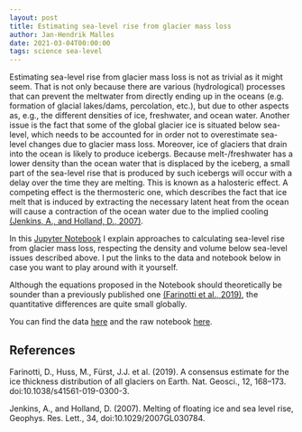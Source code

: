 ```yaml
---
layout: post
title: Estimating sea-level rise from glacier mass loss
author: Jan-Hendrik Malles
date: 2021-03-04T00:00:00
tags: science sea-level
---
```


Estimating sea-level rise from glacier mass loss is not as trivial as it might seem. That is not only because there are various (hydrological) processes that can 
prevent the meltwater from directly ending up in the oceans (e.g. formation of glacial lakes/dams, percolation, etc.), but due to other 
aspects as, e.g., the different densities of ice, freshwater, and ocean water. Another issue is the fact that some of the global glacier ice is situated 
below sea-level, which needs to be accounted for in order not to overestimate sea-level changes due to glacier mass loss. Moreover, ice of glaciers 
that drain into the ocean is likely to produce icebergs. Because melt-/freshwater has a lower density than the ocean water that is displaced by the iceberg, 
a small part of the sea-level rise that is produced by such icebergs will occur with a delay over the time they are melting. This is known as a 
halosteric effect. A competing effect is the thermosteric one, which describes the fact that ice melt that is induced by extracting the necessary latent heat from 
the ocean will cause a contraction of the ocean water due to the implied cooling [(Jenkins, A., and Holland, D., 2007)](#refs).

In this [Jupyter Notebook](https://nbviewer.jupyter.org/gist/jmalles/ca70090812e6499b34a22a3a7a7a8f2a) I explain approaches to calculating sea-level rise from glacier mass loss, 
respecting the density and volume below sea-level issues described above. I put the links to the data and notebook below in case you want to play around with it yourself.

Although the equations proposed in the Notebook should theoretically be sounder than a previously published one [(Farinotti et al., 2019)](#refs), the quantitative differences are 
quite small globally.

You can find the data [here](https://github.com/OGGM/world-glacier-explorer/tree/master/data) and the raw notebook [here](https://gist.github.com/jmalles/ca70090812e6499b34a22a3a7a7a8f2a).
 

## <a name="refs"></a> References

Farinotti, D., Huss, M., Fürst, J.J. et al. (2019). A consensus estimate for the ice thickness distribution of all glaciers on Earth. 
Nat. Geosci., 12, 168–173. doi:10.1038/s41561-019-0300-3.

Jenkins, A., and Holland, D. (2007). Melting of floating ice and sea level rise, Geophys. Res. Lett., 34, doi:10.1029/2007GL030784.